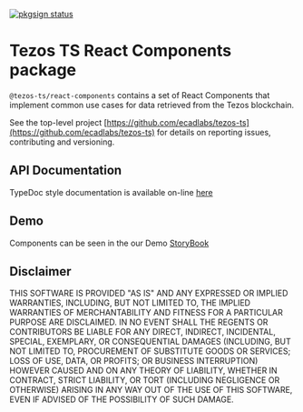 [![pkgsign status](https://us-central1-pkgsign.cloudfunctions.net/pkgsign-badge?name=@tezos-ts/react-components&expectedIdentity=jevonearth)](https://github.com/RedpointGames/pkgsign)

# Tezos TS React Components package

`@tezos-ts/react-components` contains a set of React Components that implement common use cases for data retrieved from the Tezos blockchain.

See the top-level project [https://github.com/ecadlabs/tezos-ts](https://github.com/ecadlabs/tezos-ts) for details on reporting issues, contributing and versioning.

## API Documentation

TypeDoc style documentation is available on-line [here][0]

## Demo

Components can be seen in the our Demo [StoryBook][1]

## Disclaimer

THIS SOFTWARE IS PROVIDED "AS IS" AND ANY EXPRESSED OR IMPLIED WARRANTIES, INCLUDING, BUT NOT LIMITED TO, THE IMPLIED WARRANTIES OF MERCHANTABILITY AND FITNESS FOR A PARTICULAR PURPOSE ARE DISCLAIMED. IN NO EVENT SHALL THE REGENTS OR CONTRIBUTORS BE LIABLE FOR ANY DIRECT, INDIRECT, INCIDENTAL, SPECIAL, EXEMPLARY, OR CONSEQUENTIAL DAMAGES (INCLUDING, BUT NOT LIMITED TO, PROCUREMENT OF SUBSTITUTE GOODS OR SERVICES; LOSS OF USE, DATA, OR PROFITS; OR BUSINESS INTERRUPTION) HOWEVER CAUSED AND ON ANY THEORY OF LIABILITY, WHETHER IN CONTRACT, STRICT LIABILITY, OR TORT (INCLUDING NEGLIGENCE OR OTHERWISE) ARISING IN ANY WAY OUT OF THE USE OF THIS SOFTWARE, EVEN IF ADVISED OF THE POSSIBILITY OF SUCH DAMAGE.

[0]: https://tezos-ts.io/typedoc/modules/_tezos_ts_react-components.html
[1]: https://tezos-ts.io/react-storybook/ 
